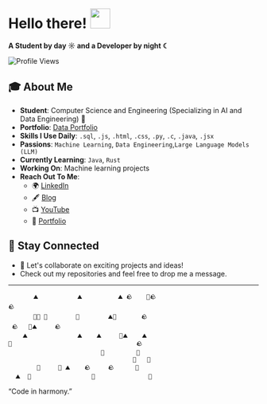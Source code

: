 # Hello there! <img src="https://github.com/user-attachments/assets/ef8aa47e-72db-4604-9985-6107dc3ad4cb" width="40" height="40" />

**A Student by day ☼ and a Developer by night ☾**

<p align="left">
  <img src="https://komarev.com/ghpvc/?username=yashvisharma1204&label=Profile%20views&color=0e75b6&style=flat" alt="Profile Views" />
</p>

## 🎓 About Me

- **Student**: Computer Science and Engineering (Specializing in AI and Data Engineering) 👑  
- **Portfolio**: [Data Portfolio](https://datascienceportfol.io/yashvisharma)
- **Skills I Use Daily**: `.sql`, `.js`, `.html`, `.css`, `.py`, `.c`, `.java`, `.jsx`  
- **Passions**: `Machine Learning`, `Data Engineering`,`Large Language Models (LLM)`  
- **Currently Learning**: `Java`, `Rust`  
- **Working On**: Machine learning projects  
- **Reach Out To Me**:  
  - 🌍 [LinkedIn](https://www.linkedin.com/in/yashvi-sharma-150863220/)  
  - 🖋️ [Blog](https://blog95319.wordpress.com/)  
  - 📺 [YouTube](https://www.youtube.com/@yashvisharma1204)  
  - 💼 [Portfolio](https://bento.me/yashvisharma)


## 🚀 Stay Connected

- 🌟 Let's collaborate on exciting projects and ideas!  
- Check out my repositories and feel free to drop me a message.

---

<!--START:ZEN_GARDEN-->
<!--END:ZEN_GARDEN-->
  
```
       ⛰️           ⛰️          ⛰️ 🪨    🌾🪨 
🪨                                       
       🍃🌾 🌾        🌱        ⛰️🌱       🪨  
 🪨   🍃⛰️     🪨                           
    ⛰️              ⛰️    ⛰️     🌱⛰️    ⛰️   
🌱                                   🪨   
                          🍃         🍃   
                                   🌱   🌾
        🌾     🍃 ⛰️    🪨     🪨      🌱     
  ⛰️  🌾                 🍃               🍃
```

“Code in harmony.”
<!--END:ZEN_GARDEN-->
